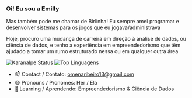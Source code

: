 ### Oi! Eu sou a Emilly

Mas também pode me chamar de Birlinha!
Eu sempre amei programar e desenvolver sistemas para os jogos que eu jogava/administrava

Hoje, procuro uma mudança de carreira em direção à análise de dados, ou ciência de dados, e tenho a experiência em empreendedorismo que têm ajudado a tomar um rumo estruturado nessa ou em qualquer outra área

![Karanalpe Status](https://github-readme-stats.vercel.app/api?username=birlinha&show_&theme=cobalt)
![Top Linguagens](https://github-readme-stats.vercel.app/api/top-langs/?username=birlinha&layout=compact&theme=cobalt)

- 📫 Contact / Contato: omenaribeiro13@gmail.com
- 😄 Pronouns / Pronomes: Her / Ela
- 🌱 Learning / Aprendendo: Empreendedorismo & Ciência de Dados

<!--
**Birlinha/Birlinha** is a ✨ _special_ ✨ repository because its `README.md` (this file) appears on your GitHub profile.

Here are some ideas to get you started:

- 🔭 I’m currently working on ...
- 🌱 I’m currently learning ...
- 👯 I’m looking to collaborate on ...
- 🤔 I’m looking for help with ...
- 💬 Ask me about ...
- 📫 How to reach me: ...
- 😄 Pronouns: ...
- ⚡ Fun fact: ...
-->
